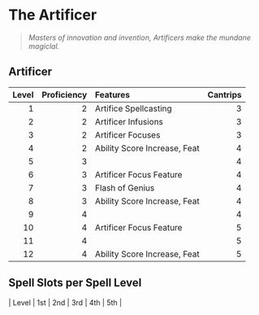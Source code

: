 # The Artificer

> *Masters of innovation and invention, Artificers make the mundane magiclal.*

## Artificer

| Level | Proficiency | Features                     | Cantrips |
| ----: | ----------: | :--------------------------- | -------: |
|     1 |           2 | Artifice Spellcasting        |        3 |
|     2 |           2 | Artificer Infusions          |        3 |
|     3 |           2 | Artificer Focuses            |        3 |
|     4 |           2 | Ability Score Increase, Feat |        4 |
|     5 |           3 |                              |        4 |
|     6 |           3 | Artificer Focus  Feature     |        4 |
|     7 |           3 | Flash of Genius              |        4 |
|     8 |           3 | Ability Score Increase, Feat |        4 |
|     9 |           4 |                              |        4 |
|    10 |           4 | Artificer Focus  Feature     |        5 |
|    11 |           4 |                              |        5 |
|    12 |           4 | Ability Score Increase, Feat |        5 |

## Spell Slots per Spell Level

| Level |  1st  |  2nd  |  3rd  |  4th  |  5th  |
